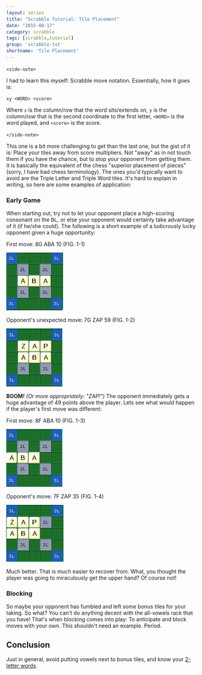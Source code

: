 ```yaml
---
layout: series
title: "Scrabble Tutorial: Tile Placement"
date: "2015-08-17"
category: scrabble
tags: [scrabble,tutorial]
group: 'scrabble-tut'
shortname: 'Tile Placement'
---
```


`<side-note>`

I had to learn this myself: Scrabble move notation. Essentially, how it goes is:

```
xy <WORD> <score>
```

Where `x` is the column/row that the word sits/extends on, `y` is the column/row
that is the second coordinate to the first letter, `<WORD>` is the word played,
and `<score>` is the score.

`</side-note>`

This one is a bit more challenging to get than the last one, but the gist of it
is: Place your tiles away from score multipliers. Not "away" as in not touch
them if you have the chance, but to stop your opponent from getting them. It is
basically the equivalent of the chess "superior placement of pieces" (sorry, I
have bad chess terminology). The ones you'd typically want to avoid are the
Triple Letter and Triple Word tiles. It's hard to explain in writing, so here
are some examples of application:

### Early Game

When starting out, try not to let your opponent place a high-scoring consonant
on the <kbd>DL</kbd>, or else your opponent would certainly take advantage of
it (if he/she could). The following is a short example of a ludicrously lucky
opponent given a huge opportunity:

First move: 8G ABA 10 (FIG. 1-1)

![Fig. 1-1][1.1]

Opponent's unexpected move: 7G ZAP 59 (FIG. 1-2)

![Fig. 1-2][1.2]

__BOOM!__ _(Or more appropriately: "ZAP!")_ The opponent immediately gets a huge
advantage of 49 points above the player. Lets see what would happen if the
player's first move was different:

First move: 8F ABA 10 (FIG. 1-3)

![Fig. 1-3][1.3]

Opponent's move: 7F ZAP 35 (FIG. 1-4)

![Fig. 1-4][1.4]

Much better. That is much easier to recover from. What, you thought the player
was going to miraculously get the upper hand? Of course not!

### Blocking

So maybe your opponent has fumbled and left some bonus tiles for your taking. So
what? You can't do anything decent with the all-vowels rack that you have!
That's when blocking comes into play: To anticipate and block moves with your
own. This shouldn't need an example. Period.

## Conclusion

Just in general, avoid putting vowels next to bonus tiles, and know your
[2-letter words][2-let-wd].

[1.1]: /res/images/scrabble-1.1.png
[1.2]: /res/images/scrabble-1.2.png
[1.3]: /res/images/scrabble-1.3.png
[1.4]: /res/images/scrabble-1.4.png

[2-let-wd]: /scrabble/2015/08/13/scrabble-2-letter-words.html
